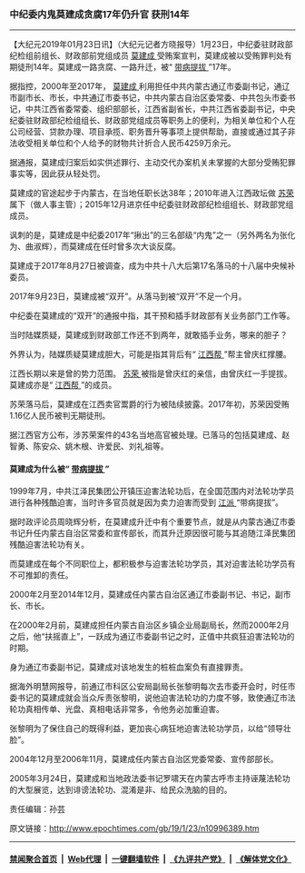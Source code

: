 ### 中纪委内鬼莫建成贪腐17年仍升官 获刑14年
------------------------

<p>
 【大纪元2019年01月23日讯】（大纪元记者方晓报导）1月23日，中纪委驻财政部纪检组前组长、财政部前党组成员
 <a href="http://www.epochtimes.com/gb/tag/%E8%8E%AB%E5%BB%BA%E6%88%90.html">
  莫建成
 </a>
 受贿案宣判，莫建成被以受贿罪判处有期徒刑14年。莫建成一路贪腐、一路升迁，被“
 <a href="http://www.epochtimes.com/gb/tag/%E5%B8%A6%E7%97%85%E6%8F%90%E6%8B%94.html">
  带病提拔
 </a>
 ”17年。
</p>
<p>
 据指控，2000年至2017年，
 <a href="http://www.epochtimes.com/gb/tag/%E8%8E%AB%E5%BB%BA%E6%88%90.html">
  莫建成
 </a>
 利用担任中共内蒙古通辽市委副书记，通辽市副市长、市长，中共通辽市委书记，中共内蒙古自治区委常委、中共包头市委书记，中共江西省委常委、组织部部长，江西省副省长，中共江西省委副书记，中央纪委驻财政部纪检组组长、财政部党组成员等职务上的便利，为相关单位和个人在公司经营、贷款办理、项目承揽、职务晋升等事项上提供帮助，直接或通过其子非法收受相关单位和个人给予的财物共计折合人民币4259万余元。
</p>
<p>
 据通报，莫建成归案后如实供述罪行、主动交代办案机关未掌握的大部分受贿犯罪事实等，因此获从轻处罚。
</p>
<p>
 莫建成的官途起步于内蒙古，在当地任职长达38年；2010年进入江西政坛做
 <a href="http://www.epochtimes.com/gb/tag/%E8%8B%8F%E8%8D%A3.html">
  苏荣
 </a>
 属下（做人事主管）；2015年12月进京任中纪委驻财政部纪检组组长、财政部党组成员。
</p>
<p>
 讽刺的是，莫建成是中纪委2017年“揪出”的三名部级“内鬼”之一（另外两名为张化为、曲淑辉），而莫建成在任时曾多次大谈反腐。
</p>
<p>
 莫建成于2017年8月27日被调查，成为中共十八大后第17名落马的十八届中央候补委员。
</p>
<p>
 2017年9月23日，莫建成被“双开”。从落马到被“双开”不足一个月。
</p>
<p>
 中纪委在莫建成的“双开”的通报中指，其干预和插手财政部有关业务部门工作等。
</p>
<p>
 当时陆媒质疑，莫建成到财政部工作还不到两年，就敢插手业务，哪来的胆子？
</p>
<p>
 外界认为，陆媒质疑莫建成胆大，可能是指其背后有“
 <a href="http://www.epochtimes.com/gb/tag/%E6%B1%9F%E8%A5%BF%E5%B8%AE.html">
  江西帮
 </a>
 ”帮主曾庆红撑腰。
</p>
<p>
 江西长期以来是曾的势力范围。
 <a href="http://www.epochtimes.com/gb/tag/%E8%8B%8F%E8%8D%A3.html">
  苏荣
 </a>
 被指是曾庆红的亲信，由曾庆红一手提拔。莫建成亦是“
 <a href="http://www.epochtimes.com/gb/tag/%E6%B1%9F%E8%A5%BF%E5%B8%AE.html">
  江西帮
 </a>
 ”的成员。
</p>
<p>
 苏荣落马后，莫建成在江西卖官鬻爵的行为被陆续披露。2017年初，苏荣因受贿1.16亿人民币被判无期徒刑。
</p>
<p>
 据江西官方公布，涉苏荣案件的43名当地高官被处理。已落马的包括莫建成、赵智勇、陈安众、姚木根、许爱民、刘礼祖等。
</p>
<h4>
 莫建成为什么被“
 <a href="http://www.epochtimes.com/gb/tag/%E5%B8%A6%E7%97%85%E6%8F%90%E6%8B%94.html">
  带病提拔
 </a>
 ”
</h4>
<p>
 1999年7月，中共江泽民集团公开镇压迫害法轮功后，在全国范围内对法轮功学员进行各种残酷迫害，当时许多官员就是因为卖力迫害而受到
 <a href="http://www.epochtimes.com/gb/tag/%E6%B1%9F%E6%B4%BE.html">
  江派
 </a>
 “带病提拔”。
</p>
<p>
 据时政评论员周晓辉分析，在莫建成升迁中有个重要节点，就是从内蒙古通辽市委书记升任内蒙古自治区常委和宣传部长，而其升迁原因很可能与其追随江泽民集团残酷迫害法轮功有关。
</p>
<p>
 而莫建成在每个不同职位上，都积极参与迫害法轮功学员，其对迫害法轮功学员有不可推卸的责任。
</p>
<p>
 2000年2月至2014年12月，莫建成任内蒙古自治区通辽市委副书记、书记，副市长、市长。
</p>
<p>
 在2000年2月前，莫建成担任内蒙古自治区乡镇企业局副局长，然而2000年2月之后，他“扶摇直上”，一跃成为通辽市委副书记之时，正值中共疯狂迫害法轮功的时期。
</p>
<p>
 身为通辽市委副书记，莫建成对该地发生的桩桩血案负有直接罪责。
</p>
<p>
 据海外明慧网报导，前通辽市科区公安局副局长张黎明每次去市委开会时，时任市委书记的莫建成就会当众斥责张黎明，说他迫害法轮功的力度不够，致使通辽市法轮功真相传单、光盘、真相电话非常多，令他务必加重迫害。
</p>
<p>
 张黎明为了保住自己的既得利益，更加丧心病狂地迫害法轮功学员，以给“领导壮脸”。
</p>
<p>
 2004年12月至2006年11月，莫建成任内蒙古自治区党委常委、宣传部部长。
</p>
<p>
 2005年3月24日，莫建成和当地政法委书记罗啸天在内蒙古呼市主持诬蔑法轮功的大型展览，达到诽谤法轮功、混淆是非、给民众洗脑的目的。
</p>
<p>
 责任编辑：孙芸
</p>

原文链接：http://www.epochtimes.com/gb/19/1/23/n10996389.htm


------------------------
#### [禁闻聚合首页](https://github.com/gfw-breaker/banned-news/blob/master/README.md) &nbsp;|&nbsp; [Web代理](https://github.com/gfw-breaker/open-proxy/blob/master/README.md) &nbsp;|&nbsp; [一键翻墙软件](https://github.com/gfw-breaker/nogfw/blob/master/README.md) &nbsp;|&nbsp; [《九评共产党》](https://github.com/gfw-breaker/9ping.md/blob/master/README.md#九评之一评共产党是什么) &nbsp;|&nbsp; [《解体党文化》](https://github.com/gfw-breaker/jtdwh.md/blob/master/README.md#绪论)